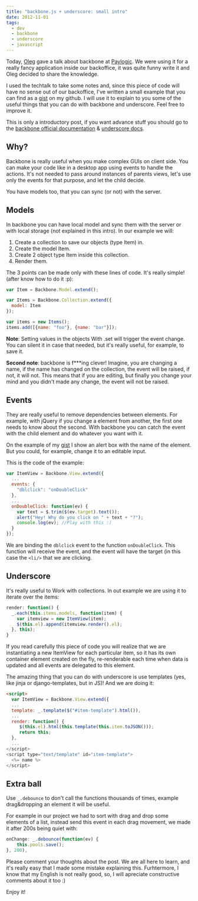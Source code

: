 ```yaml
---
title: "backbone.js + underscore: small intro"
date: 2012-11-01
tags:
  - dev
  - backbone
  - underscore
  - javascript
---
```


Today, [Oleg](http://twitter.com/olegpidsadnyi/) gave a talk about
backbone at [Paylogic](http://paylogic.nl/). We were using it for a
really fancy application inside our backoffice, it was quite funny write
it and Oleg decided to share the knowledge.

I used the techtalk to take some notes and, since this piece of code
will have no sense out of our backoffice, I've written a small example
that you can find as a [gist](https://gist.github.com/3982819) on my
github. I will use it to explain to you some of the useful things that
you can do with backbone and underscore. Feel free to improve it.

This is only a introductory post, if you want advance stuff you should
go to the [backbone official documentation](http://backbonejs.org/) &
[underscore docs](http://underscorejs.org/).

Why?
----

Backbone is really useful when you make complex GUIs on client side. You
can make your code like in a desktop app using events to handle the
actions. It's not needed to pass around instances of parents views,
let's use only the events for that purpose, and let the child decide.

You have models too, that you can sync (or not) with the server.

Models
------

In backbone you can have local model and sync them with the server or
with local storage (not explained in this intro). In our example we
will:

1.  Create a collection to save our objects (type Item) in.
2.  Create the model Item.
3.  Create 2 object type Item inside this collection.
4.  Render them.

The 3 points can be made only with these lines of code. It's really
simple! (after know how to do it :p):

````` javascript
var Item = Backbone.Model.extend();

var Items = Backbone.Collection.extend({
  model: Item
});

var items = new Items();
items.add([{name: "foo"}, {name: "bar"}]);
`````

**Note**: Setting values in the objects With .set will trigger the event
    change. You can silent it in case that needed, but it's really
    useful, for example, to save it.

**Second note**: backbone is f\*\*\*ing clever! Imagine, you are changing a
    name, if the name has changed on the collection, the event will be raised,
    if not, it will not. This means that if you are editing, but finally
    you change your mind and you didn't made any change, the event will
    not be raised.

Events
------

They are really useful to remove dependencies between elements. For
example, with jQuery if you change a element from another, the first one
needs to know about the second. With backbone you can catch the event
with the child element and do whatever you want with it.

On the example of my [gist](https://gist.github.com/3982819) I show an
alert box with the name of the element. But you could, for example,
change it to an editable input.

This is the code of the example:

````` javascript
var ItemView = Backbone.View.extend({
  ...
  events: {
    "dblclick": "onDoubleClick"
  },
  ...
  onDoubleClick: function(ev) {
    var text = $.trim($(ev.target).text());
    alert("Hey! Why do you click on " + text + "?");
    console.log(ev); //Play with this :)
  }
});
`````

We are binding the `dblclick` event to the function `onDoubleClick`.
This function will receive the event, and the event will have the target
(in this case the `<li/>` that we are clicking.

Underscore
----------

It's really useful to Work with collections. In out example we are using
it to iterate over the items:

````` javascript
render: function() {
  _.each(this.items.models, function(item) {
    var itemview = new ItemView(item);
    $(this.el).append(itemview.render().el);
  }, this);
}
`````

If you read carefully this piece of code you will realize that we are
instantiating a new ItemView for each particular item, so it has its own
container element created on the fly, re-renderable each time when data
is updated and all events are delegated to this element.

The amazing thing that you can do with underscore is use templates (yes,
like jinja or django-templates, but in JS)! And we are doing it:

````` html
<script>
  var ItemView = Backbone.View.extend({
  ...
  template: _.template($("#item-template").html()),
  ...
  render: function() {
     $(this.el).html(this.template(this.item.toJSON()));
     return this;
  },
  ...
</script>
<script type="text/template" id="item-template">
  <%= name %>
</script>
`````

Extra ball
----------

Use `_.debounce` to don't call the functions thousands of times, example
drag&dropping an element it will be useful.

For example in our project we had to sort with drag and drop some
elements of a list, instead send this event in each drag movement, we
made it after 200s being quiet with:

````` javascript
onChange: _.debounce(function(ev) {
    this.pools.save();
}, 200),
`````

Please comment your thoughts about the post. We are all here to learn,
and it's really easy that I made some mistake explaining this.
Furhtermore, I know that my English is not really good, so, I will
apreciate constructive comments about it too :)

Enjoy it!
